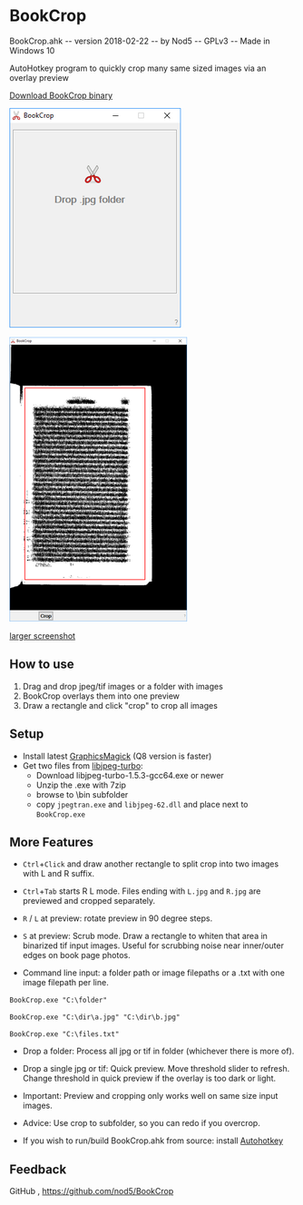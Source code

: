 # BookCrop

BookCrop.ahk -- version 2018-02-22 -- by Nod5 -- GPLv3 -- Made in Windows 10

AutoHotkey program to quickly crop many same sized images via an overlay preview

[Download BookCrop binary](https://github.com/nod5/BookCrop/releases)

![Alt text](images/bookcrop_screenshot1.PNG?raw=true)

![Alt text](images/bookcrop_screenshot2.PNG?raw=true)

[larger screenshot](images/bookcrop_screenshot2_large.PNG)


## How to use
1. Drag and drop jpeg/tif images or a folder with images
2. BookCrop overlays them into one preview
3. Draw a rectangle and click "crop" to crop all images

## Setup
- Install latest [GraphicsMagick](http://sourceforge.net/projects/graphicsmagick/files/graphicsmagick-binaries/) (Q8 version is faster)
- Get two files from [libjpeg-turbo](http://sourceforge.net/projects/libjpeg-turbo/files/):
    - Download libjpeg-turbo-1.5.3-gcc64.exe or newer
    - Unzip the .exe with 7zip
    - browse to \bin subfolder
    - copy `jpegtran.exe` and `libjpeg-62.dll` and place next to `BookCrop.exe`

## More Features

- `Ctrl`+`Click` and draw another rectangle to split crop into two images with L and R suffix.

- `Ctrl`+`Tab` starts R L mode. Files ending with `L.jpg` and `R.jpg` are previewed and cropped separately.

- `R` / `L` at preview: rotate preview in 90 degree steps.

- `S` at preview: Scrub mode. Draw a rectangle to whiten that area in binarized tif input images. Useful for scrubbing noise near inner/outer edges on book page photos.

- Command line input: a folder path or image filepaths or a .txt with one image filepath per line.
````
BookCrop.exe "C:\folder"
````

````
BookCrop.exe "C:\dir\a.jpg" "C:\dir\b.jpg"
````

````
BookCrop.exe "C:\files.txt"
````


- Drop a folder: Process all jpg or tif in folder (whichever there is more of).

- Drop a single jpg or tif: Quick preview. Move threshold slider to refresh.
Change threshold in quick preview if the overlay is too dark or light.

- Important: Preview and cropping only works well on same size input images.

- Advice: Use crop to subfolder, so you can redo if you overcrop.

- If you wish to run/build BookCrop.ahk from source: install [Autohotkey](https://autohotkey.com)

## Feedback
GitHub , https://github.com/nod5/BookCrop
